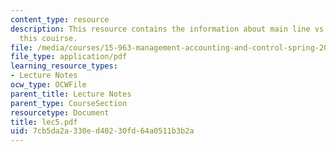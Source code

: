 ```yaml
---
content_type: resource
description: This resource contains the information about main line vs. basinger in
  this couirse.
file: /media/courses/15-963-management-accounting-and-control-spring-2007/7cb5da2a330ed40230fd64a0511b3b2a_lec5.pdf
file_type: application/pdf
learning_resource_types:
- Lecture Notes
ocw_type: OCWFile
parent_title: Lecture Notes
parent_type: CourseSection
resourcetype: Document
title: lec5.pdf
uid: 7cb5da2a-330e-d402-30fd-64a0511b3b2a
---
```

